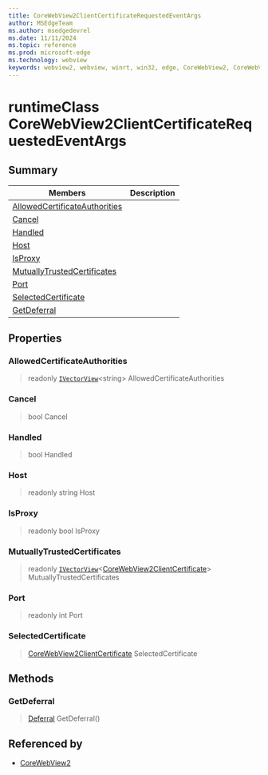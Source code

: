 ```yaml
---
title: CoreWebView2ClientCertificateRequestedEventArgs
author: MSEdgeTeam
ms.author: msedgedevrel
ms.date: 11/11/2024
ms.topic: reference
ms.prod: microsoft-edge
ms.technology: webview
keywords: webview2, webview, winrt, win32, edge, CoreWebView2, CoreWebView2Controller, browser control, edge html, CoreWebView2ClientCertificateRequestedEventArgs
---
```


# runtimeClass CoreWebView2ClientCertificateRequestedEventArgs



## Summary

Members|Description
--|--
[AllowedCertificateAuthorities](#allowedcertificateauthorities) | 
[Cancel](#cancel) | 
[Handled](#handled) | 
[Host](#host) | 
[IsProxy](#isproxy) | 
[MutuallyTrustedCertificates](#mutuallytrustedcertificates) | 
[Port](#port) | 
[SelectedCertificate](#selectedcertificate) | 
[GetDeferral](#getdeferral) | 

## Properties

### AllowedCertificateAuthorities

> readonly  [`IVectorView`](/uwp/api/Windows.Foundation.Collections.IVectorView-1)&lt;string&gt; AllowedCertificateAuthorities

### Cancel

>  bool Cancel

### Handled

>  bool Handled

### Host

> readonly  string Host

### IsProxy

> readonly  bool IsProxy

### MutuallyTrustedCertificates

> readonly  [`IVectorView`](/uwp/api/Windows.Foundation.Collections.IVectorView-1)&lt;[CoreWebView2ClientCertificate](corewebview2clientcertificate.md)&gt; MutuallyTrustedCertificates

### Port

> readonly  int Port

### SelectedCertificate

>  [CoreWebView2ClientCertificate](corewebview2clientcertificate.md) SelectedCertificate



## Methods

### GetDeferral

> [Deferral](/uwp/api/Windows.Foundation.Deferral) GetDeferral()






## Referenced by

- [CoreWebView2](corewebview2.md)
